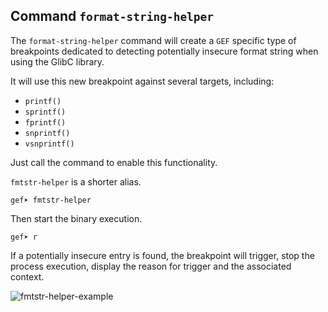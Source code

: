 ## Command `format-string-helper`

The `format-string-helper` command will create a `GEF` specific type of breakpoints dedicated to
detecting potentially insecure format string when using the GlibC library.

It will use this new breakpoint against several targets, including:

* `printf()`
* `sprintf()`
* `fprintf()`
* `snprintf()`
* `vsnprintf()`

Just call the command to enable this functionality.

`fmtstr-helper` is a shorter alias.

```
gef➤ fmtstr-helper
```

Then start the binary execution.
```
gef➤ r
```

If a potentially insecure entry is found, the breakpoint will trigger, stop the process execution,
display the reason for trigger and the associated context.

![fmtstr-helper-example](https://i.imgur.com/INU3KGn.png)

